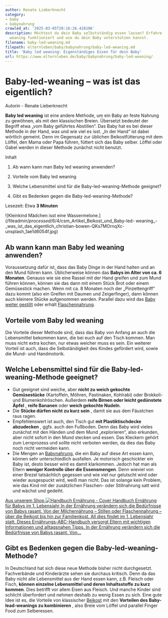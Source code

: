 ```yaml
---
author: Renate Lieberknecht
category:
- baby
- babynahrung
crawled_at: '2025-03-05T20:16:26.428106'
description: Möchtest du dein Baby selbstständig essen lassen? Erfahre, wie Baby led
  weaning funktioniert und wie du dein Baby unterstützen kannst.
filename: baby-led-weaning.md
filepath: elternleben/baby/babynahrung/baby-led-weaning.md
title: 'Baby led weaning: Eigenständiges Essen für dein Baby'
url: https://www.elternleben.de/baby/babynahrung/baby-led-weaning/
---
```


#  Baby-led-weaning – was ist das eigentlich?

Autorin - Renate Lieberknecht

**Baby led weaning** ist eine andere Methode, um ein Baby an feste Nahrung zu
gewöhnen, als mit den klassischen Breien. Übersetzt bedeutet der Begriff etwa
„vom Baby geführtes Abstillen“. Das Baby hat es bei dieser Methode in der
Hand, was und wie viel es isst. „In der Hand“ ist dabei wörtlich gemeint. Denn
im Gegensatz zur üblichen Beikostfütterung mit dem Löffel, den Mama oder Papa
führen, füttert sich das Baby selber. Löffel oder Gabel werden in dieser
Methode zunächst nicht benutzt.

Inhalt

1. Ab wann kann man Baby led weaning anwenden?

2. Vorteile vom Baby led weaning

3. Welche Lebensmittel sind für die Baby-led-weaning-Methode geeignet?

4. Gibt es Bedenken gegen die Baby-led-weaning-Methode?

Lesezeit: Etwa **3 Minuten**

![Kleinkind Mädchen isst eine
Wassermelone.](/fileadmin/_processed_/6/4/csm_Artikel_Beikost_und_Baby-led-
weaning_-_was_ist_das_eigentlich_christian-bowen-QKs7MOrnqXc-
unsplash_1ae1d6054f.jpg)

##  Ab wann kann man Baby led weaning anwenden?

Voraussetzung dafür ist, dass das Baby Dinge in der Hand halten und an den
Mund führen kann. Üblicherweise können das **Babys im Alter von ca. 6
Monaten**. Genauso wie sie eine Rassel mit der Hand greifen und zum Mund
führen können, können sie das dann mit einem Stück Brot oder einem Gemüsestick
machen. Wenn mit ca. 8 Monaten noch der „Pinzettengriff“ dazu kommt (also ein
Greifen mit Daumen und Zeigerfinger), dann können auch kleinere Stücke
aufgenommen werden. Parallel dazu wird das [Baby weiter
gestillt](https://www.elternleben.de/baby/stillen/) oder erhält
[Flaschennahrung](https://www.elternleben.de/baby/babynahrung/babymilch/).

##  Vorteile vom Baby led weaning

Die Vorteile dieser Methode sind, dass das Baby von Anfang an auch die
Lebensmittel bekommen kann, die bei euch auf den Tisch kommen. Man muss nicht
extra kochen, nur etwas weicher muss es sein. Ein weiterer Vorteil ist auch,
dass die Selbständigkeit des Kindes gefördert wird, sowie die Mund- und
Handmotorik.

##  Welche Lebensmittel sind für die Baby-led-weaning-Methode geeignet?

  * Gut geeignet sind weiche, aber **nicht zu weich gekochte Gemüsestücke** (Kartoffeln, Möhren, Pastinaken, Kohlrabi) oder Brokkoli- und Blumenkohlröschen. Außerdem **reife Birnen oder leicht gedünstete Äpfel** , **reife Bananen** oder **weich gekochte Nudeln**.
  * Die **Stücke dürfen nicht zu kurz sein** , damit sie aus dem Fäustchen raus ragen.
  * Empfehlenswert ist auch, den Tisch gut **mit Plastiktischdecke abzudecken** , ggfs. auch den Fußboden. Denn das Baby wird vieles zunächst mit den Händen und dem Mund „explorieren“, also erkunden, aber nicht sofort in den Mund stecken und essen. Das Kleckern gehört zum Lernprozess und sollte nicht verboten werden, da dies das Baby noch nicht vermeiden kann.
  * Die Mengen an [Babynahrung](https://www.elternleben.de/baby/babynahrung/), die ein Baby auf diese Art essen kann, können sehr unterschiedlich ausfallen. Je motorisch geschickter ein Baby ist, desto besser wird es damit klarkommen. Jedoch hat man als Eltern **weniger Kontrolle über die Essensmengen**. Denn wieviel von einer Brezel tatsächlich gegessen und wie viel nur gelutscht wird oder wieder ausgespuckt wird, weiß man nicht. Das ist solange kein Problem, wie das Kind mit der zusätzlichen Flaschen- oder Stillnahrung satt wird und wächst und gedeiht.

[ Aus unserem Shop ![Handbuch Ernährung -
Cover](/fileadmin/_processed_/2/2/csm_Handbuch_Ernaehrung_teaser_236bb0cbc5.png)
Handbuch Ernährung für Babys im 1. Lebensjahr In der Ernährung verändern sich
die Bedürfnisse von Babys rasant. Von der Milchernährung – Stillen oder
Flaschennahrung – über die Beikost bis hin zur Familienkost. All dies findet
im 1. Lebensjahr statt. Dieses Ernährungs-ABC-Handbuch versorgt Eltern mit
wichtigen Informationen und alltagsnahen Tipps. In der Ernährung verändern
sich die Bedürfnisse von Babys rasant. Von…  ](/shop/ernaehrung-fuer-babys/)

##  Gibt es Bedenken gegen die Baby-led-weaning-Methode?

In Deutschland hat sich diese neue Methode bisher nicht durchgesetzt.
Fachverbände und Kinderärzte sehen sie durchaus kritisch. Denn da das Baby
nicht alle Lebensmittel aus der Hand essen kann, z.B. Fleisch oder Fisch,
**können einzelne Lebensmittel und deren Inhaltsstoffe zu kurz kommen**. Dies
betrifft vor allem Eisen aus Fleisch. Und manche Kinder sind schlicht
überfordert und nehmen deshalb zu wenig Essen zu sich. Eine gute Idee ist es,
die Vorteile von klassischer
[Beikost](https://www.elternleben.de/baby/babynahrung/beikost-einfuehren/) mit
den **Vorteilen des Baby-lead-weanings zu kombinieren** , also Breie vom
Löffel und parallel Finger Food zum Selberessen.


